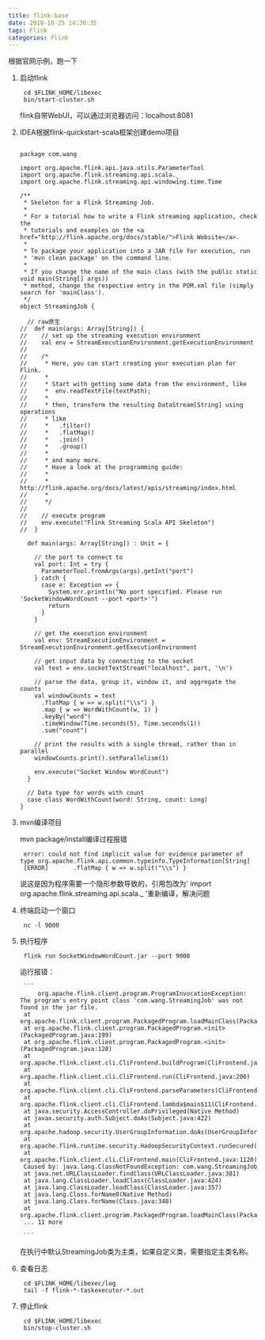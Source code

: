 ```yaml
---
title: flink-base
date: 2018-10-25 14:30:35
tags: Flink
categories: Flink
---
```

根据官网示例，跑一下

1. 启动flink

		cd $FLINK_HOME/libexec
		bin/start-cluster.sh

	flink自带WebUI，可以通过浏览器访问：localhost:8081
	
<!-- more -->
2. IDEA根据flink-quickstart-scala框架创建demo项目

	```

	package com.wang
	
	import org.apache.flink.api.java.utils.ParameterTool
	import org.apache.flink.streaming.api.scala._
	import org.apache.flink.streaming.api.windowing.time.Time
	
	/**
	 * Skeleton for a Flink Streaming Job.
	 *
	 * For a tutorial how to write a Flink streaming application, check the
	 * tutorials and examples on the <a href="http://flink.apache.org/docs/stable/">Flink Website</a>.
	 *
	 * To package your application into a JAR file for execution, run
	 * 'mvn clean package' on the command line.
	 *
	 * If you change the name of the main class (with the public static void main(String[] args))
	 * method, change the respective entry in the POM.xml file (simply search for 'mainClass').
	 */
	object StreamingJob {
	
	  // raw原生
	//  def main(args: Array[String]) {
	//    // set up the streaming execution environment
	//    val env = StreamExecutionEnvironment.getExecutionEnvironment
	//
	//    /*
	//     * Here, you can start creating your execution plan for Flink.
	//     *
	//     * Start with getting some data from the environment, like
	//     *  env.readTextFile(textPath);
	//     *
	//     * then, transform the resulting DataStream[String] using operations
	//     * like
	//     *   .filter()
	//     *   .flatMap()
	//     *   .join()
	//     *   .group()
	//     *
	//     * and many more.
	//     * Have a look at the programming guide:
	//     *
	//     * http://flink.apache.org/docs/latest/apis/streaming/index.html
	//     *
	//     */
	//
	//    // execute program
	//    env.execute("Flink Streaming Scala API Skeleton")
	//  }
	
	  def main(args: Array[String]) : Unit = {
	
	    // the port to connect to
	    val port: Int = try {
	      ParameterTool.fromArgs(args).getInt("port")
	    } catch {
	      case e: Exception => {
	        System.err.println("No port specified. Please run 'SocketWindowWordCount --port <port>'")
	        return
	      }
	    }
	
	    // get the execution environment
	    val env: StreamExecutionEnvironment = StreamExecutionEnvironment.getExecutionEnvironment
	
	    // get input data by connecting to the socket
	    val text = env.socketTextStream("localhost", port, '\n')
	
	    // parse the data, group it, window it, and aggregate the counts
	    val windowCounts = text
	      .flatMap { w => w.split("\\s") }
	      .map { w => WordWithCount(w, 1) }
	      .keyBy("word")
	      .timeWindow(Time.seconds(5), Time.seconds(1))
	      .sum("count")
	
	    // print the results with a single thread, rather than in parallel
	    windowCounts.print().setParallelism(1)
	
	    env.execute("Socket Window WordCount")
	  }
	
	  // Data type for words with count
	  case class WordWithCount(word: String, count: Long)
	}

	```
3. mvn编译项目

	mvn package/install编译过程报错
	
		error: could not find implicit value for evidence parameter of type org.apache.flink.api.common.typeinfo.TypeInformation[String]
		[ERROR]       .flatMap { w => w.split("\\s") }
	说这是因为程序需要一个隐形参数导致的，引用包改为'	import org.apache.flink.streaming.api.scala._
'重新编译，解决问题

4. 终端启动一个窗口

		nc -l 9000
	
5. 执行程序

		flink run SocketWindowWordCount.jar --port 9000
		
	运行报错：
		
		```
			org.apache.flink.client.program.ProgramInvocationException: The program's entry point class 'com.wang.StreamingJob' was not found in the jar file.
		at org.apache.flink.client.program.PackagedProgram.loadMainClass(PackagedProgram.java:617)
		at org.apache.flink.client.program.PackagedProgram.<init>(PackagedProgram.java:199)
		at org.apache.flink.client.program.PackagedProgram.<init>(PackagedProgram.java:128)
		at org.apache.flink.client.cli.CliFrontend.buildProgram(CliFrontend.java:856)
		at org.apache.flink.client.cli.CliFrontend.run(CliFrontend.java:206)
		at org.apache.flink.client.cli.CliFrontend.parseParameters(CliFrontend.java:1044)
		at org.apache.flink.client.cli.CliFrontend.lambda$main$11(CliFrontend.java:1120)
		at java.security.AccessController.doPrivileged(Native Method)
		at javax.security.auth.Subject.doAs(Subject.java:422)
		at org.apache.hadoop.security.UserGroupInformation.doAs(UserGroupInformation.java:1754)
		at org.apache.flink.runtime.security.HadoopSecurityContext.runSecured(HadoopSecurityContext.java:41)
		at org.apache.flink.client.cli.CliFrontend.main(CliFrontend.java:1120)
		Caused by: java.lang.ClassNotFoundException: com.wang.StreamingJob
		at java.net.URLClassLoader.findClass(URLClassLoader.java:381)
		at java.lang.ClassLoader.loadClass(ClassLoader.java:424)
		at java.lang.ClassLoader.loadClass(ClassLoader.java:357)
		at java.lang.Class.forName0(Native Method)
		at java.lang.Class.forName(Class.java:348)
		at org.apache.flink.client.program.PackagedProgram.loadMainClass(PackagedProgram.java:614)
		... 11 more

		```
	在执行中默认StreamingJob类为主类，如果自定义类，需要指定主类名称。
		
6. 查看日志

		cd $FLINK_HOME/libexec/log
		tail -f flink-*-taskexecutor-*.out
	
7. 停止flink

		cd $FLINK_HOME/libexec
		bin/stop-cluster.sh


